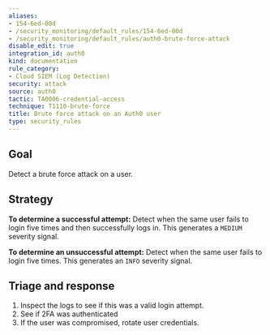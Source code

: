 ```yaml
---
aliases:
- 154-6ed-00d
- /security_monitoring/default_rules/154-6ed-00d
- /security_monitoring/default_rules/auth0-brute-force-attack
disable_edit: true
integration_id: auth0
kind: documentation
rule_category:
- Cloud SIEM (Log Detection)
security: attack
source: auth0
tactic: TA0006-credential-access
technique: T1110-brute-force
title: Brute force attack on an Auth0 user
type: security_rules
---
```


## Goal
Detect a brute force attack on a user. 

## Strategy
**To determine a successful attempt:** Detect when the same user fails to login five times and then successfully logs in. This generates a `MEDIUM` severity signal.

**To determine an unsuccessful attempt:** Detect when the same user fails to login five times. This generates an `INFO` severity signal.

## Triage and response
1. Inspect the logs to see if this was a valid login attempt.
2. See if 2FA was authenticated
3. If the user was compromised, rotate user credentials.
